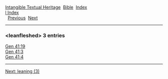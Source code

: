 [Intangible Textual Heritage](../../index)  [Bible](../index) 
[Index](index)   
[l Index](_l_)  
  [Previous](c06679)  [Next](c06681) 

------------------------------------------------------------------------

### &lt;leanfleshed&gt; 3 entries

[Gen 41:19](../kjv/gen041.htm#019)  
[Gen 41:3](../kjv/gen041.htm#003)  
[Gen 41:4](../kjv/gen041.htm#004)  

------------------------------------------------------------------------

[Next: leaning (3)](c06681)
